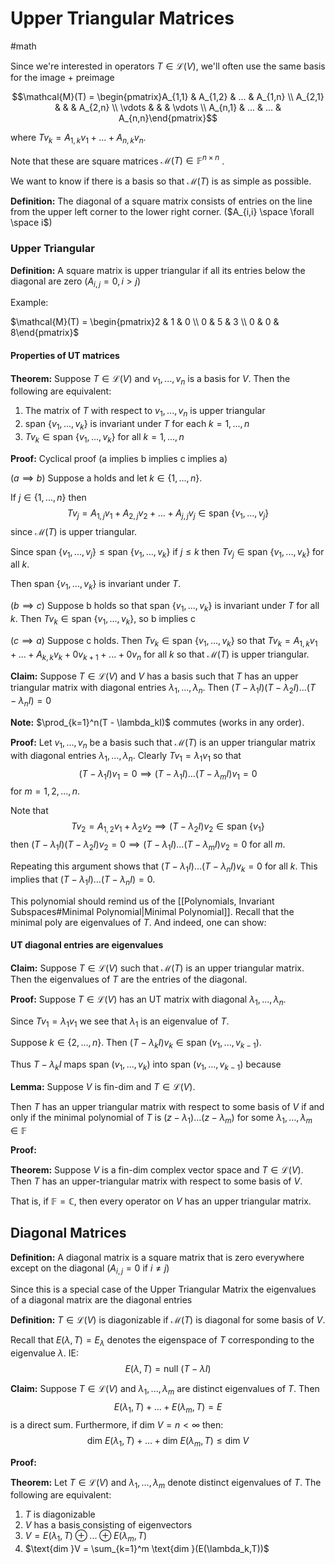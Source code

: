 # Upper Triangular Matrices
#math 

Since we're interested in operators $T \in \mathcal{L}(V)$, we'll often use the same basis for the image + preimage

$$\mathcal{M}(T) = \begin{pmatrix}A_{1,1} & A_{1,2} & ... & A_{1,n} \\ A_{2,1} & & & A_{2,n} \\ \vdots & & & \vdots \\ A_{n,1} & ... & ... & A_{n,n}\end{pmatrix}$$

where $Tv_k = A_{1,k}v_1 + ... + A_{n,k}v_n$. 

Note that these are square matrices $\mathcal{M}(T) \in \mathbb{F}^{n \times n}$ .


We want to know if there is a basis so that $\mathcal{M}(T)$ is as simple as possible.


**Definition:** The diagonal of a square matrix consists of entries on the line from the upper left corner to the lower right corner. ($A_{i,i} \space \forall \space i$) 

### Upper Triangular 

**Definition:** A square matrix is upper triangular if all its entries below the diagonal are zero $(A_{i,j} = 0, i >j)$

Example:

$\mathcal{M}(T) = \begin{pmatrix}2 & 1 & 0 \\ 0 & 5 & 3 \\ 0 & 0 & 8\end{pmatrix}$


#### Properties of UT matrices

**Theorem:** Suppose $T \in \mathcal{L}(V)$ and $v_1,...,v_n$ is a basis for $V$. Then the following are equivalent:

1. The matrix of $T$ with respect to $v_1,...,v_n$ is upper triangular
2. $\text{span }\{v_1,...,v_k\}$ is invariant under $T$ for each $k=1,...,n$
3. $Tv_k \in \text{span }\{v_1,...,v_k\}$ for all $k=1,...,n$

**Proof:** Cyclical proof (a implies b implies c implies a)

($a \implies b$) Suppose a holds and let $k \in \{1,...,n\}$. 

If $j \in \{1,...,n\}$ then $$Tv_j = A_{1,j}v_1 + A_{2,j}v_2+... + A_{j,j}v_j \in \text{span }\{v_1,...,v_j\}$$
since $\mathcal{M}(T)$ is upper triangular.

Since $\text{span }\{v_1,...,v_j\} \leq \text{span }\{v_1,...,v_k\}$ if $j \leq k$ then $Tv_j \in \text{span }\{v_1,...,v_k\}$ for all $k$. 

Then $\text{span }\{v_1,...,v_k\}$ is invariant under $T$.


($b \implies c$) Suppose b holds so that $\text{span }\{v_1,...,v_k\}$ is invariant under $T$ for all $k$. Then $Tv_k \in \text{span }\{v_1,...,v_k\}$, so b implies c


($c \implies a$) Suppose c holds. Then $Tv_k \in \text{span }\{v_1,...,v_k\}$ so that $Tv_k = A_{1,k}v_1 + ... + A_{k,k}v_k+0v_{k+1}+...+0v_n$ for all $k$ so that $\mathcal{M}(T)$ is upper triangular.


**Claim:** Suppose $T \in \mathcal{L}(V)$ and $V$ has a basis such that $T$ has an upper triangular matrix with diagonal entries $\lambda_1,...,\lambda_n$. Then $(T-\lambda_1 I)(T-\lambda_2 I)...(T - \lambda_n I) =0$

**Note:** $\prod_{k=1}^n(T - \lambda_kI)$ commutes (works in any order).

**Proof:** Let $v_1,...,v_n$ be a basis such that $\mathcal{M}(T)$ is an upper triangular matrix with diagonal entries $\lambda_1,...,\lambda_n$. Clearly $Tv_1 = \lambda_1v_1$ so that $$(T - \lambda_1I)v_1=0 \implies (T - \lambda_1I)...(T-\lambda_mI)v_1 = 0$$ for $m = 1,2,...,n$. 

Note that $$Tv_2 = A_{1,2}v_1+ \lambda_2v_2 \implies (T - \lambda_2 I)v_2 \in \text{span }\{v_1\}$$ then $(T - \lambda_1 I)(T -\lambda_2I)v_2 = 0 \implies (T - \lambda_1 I)...(T- \lambda_mI)v_2 = 0$ for all $m$.

Repeating this argument shows that $(T  - \lambda_1 I)...(T - \lambda_nI)v_k = 0$ for all $k$. This implies that $(T - \lambda_1 I)...(T - \lambda_nI)= 0$.

This polynomial should remind us of the [[Polynomials, Invariant Subspaces#Minimal Polynomial|Minimal Polynomial]]. Recall that the minimal poly are eigenvalues of $T$. And indeed, one can show:


#### UT diagonal entries are eigenvalues

**Claim:** Suppose $T \in \mathcal{L}(V)$ such that $\mathcal{M}(T)$ is an upper triangular matrix. Then the eigenvalues of $T$ are the entries of the diagonal. 

**Proof:** Suppose $T \in \mathcal{L}(V)$ has an UT matrix with diagonal $\lambda_1,...,\lambda_n$. 

Since $Tv_1 = \lambda_1v_1$ we see that $\lambda_1$ is an eigenvalue of $T$. 

Suppose $k \in \{2,...,n\}$. Then $(T - \lambda_kI)v_k \in \text{span }(v_1,...,v_{k-1})$. 

Thus $T  - \lambda_kI$ maps $\text{span }(v_1,...,v_k)$ into $\text{span }(v_1,...,v_{k-1})$ because


**Lemma:** Suppose $V$ is fin-dim and $T \in \mathcal{L}(V)$. 

Then $T$ has an upper triangular matrix with respect to some basis of $V$ if and only if the minimal polynomial of $T$ is $(z-\lambda_1)...(z-\lambda_m)$ for some $\lambda_1,...,\lambda_m \in \mathbb{F}$

**Proof:**



**Theorem:** Suppose $V$ is a fin-dim complex vector space and $T \in \mathcal{L}(V)$. Then $T$ has an upper-triangular matrix with respect to some basis of $V$. 

That is, if $\mathbb{F} = \mathbb{C}$, then every operator on $V$ has an upper triangular matrix.


## Diagonal Matrices

**Definition:** A diagonal matrix is a square matrix that is zero everywhere except on the diagonal ($A_{i,j} = 0$ if $i \neq j$) 

Since this is a special case of the Upper Triangular Matrix the eigenvalues of a diagonal matrix are the diagonal entries

**Definition:**  $T \in \mathcal{L}(V)$ is diagonizable if $\mathcal{M}(T)$ is diagonal for some basis of $V$.

Recall that $E(\lambda, T) = E_\lambda$ denotes the eigenspace of $T$ corresponding to the eigenvalue $\lambda$. IE: $$E(\lambda,T) = \text{null }(T - \lambda I)$$


**Claim:** Suppose $T \in \mathcal{L}(V)$ and $\lambda_1,...,\lambda_m$ are distinct eigenvalues of $T$. Then $$E(\lambda_1,T)+...+E(\lambda_m,T) = E$$ is a direct sum. Furthermore, if $\text{dim }V = n < \infty$ then: $$\text{dim }E(\lambda_1,T)+...+\text{dim }E(\lambda_m,T) \leq \text{dim }V$$

**Proof:**



**Theorem:** Let $T \in \mathcal{L}(V)$ and $\lambda_1,..., \lambda_m$ denote distinct eigenvalues of $T$. The following are equivalent:

1. $T$ is diagonizable
2. $V$ has a basis consisting of eigenvectors
3. $V = E(\lambda_1,T) \oplus ...\oplus E(\lambda_m,T)$ 
4. $\text{dim }V = \sum_{k=1}^m \text{dim }(E(\lambda_k,T))$

